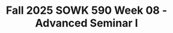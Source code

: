 ---
layout: single_embed_slide
title: "Fall 2025 SOWK 590 Week 08 - Advanced Seminar I"
presentation_id: hj4Ujx
slides:
  - slide_name: ../deck-hj4Ujx-large-0.jpeg
    slide_thumbnail: ../deck-hj4Ujx-thumb-0.jpeg
    slide_alt: "Icon with connected figures is beside text saying 'Advanced Seminar I,' for Fall 2025, Week 08, SOWK 590. Footer notes Jacob Campbell at Heritage University."
  - slide_name: ../deck-hj4Ujx-large-1.jpeg
    slide_thumbnail: ../deck-hj4Ujx-thumb-1.jpeg
    slide_alt: "The slide features a split layout with 'Agenda' listing activities for week 08: SLED: Intersectionality and Identity, Mindfulness activity, Practice Learning Reflection Group. 'Learning Objectives' detail student goals like considering intersectionality and practicing mindfulness."
  - slide_name: ../deck-hj4Ujx-large-2.jpeg
    slide_thumbnail: ../deck-hj4Ujx-thumb-2.jpeg
    slide_alt: "Text on a simple slide reads: 'Student Led Discussion: Intersectionality and Identity' in a minimalist design on a white background."
  - slide_name: ../deck-hj4Ujx-large-3.jpeg
    slide_thumbnail: ../deck-hj4Ujx-thumb-3.jpeg
    slide_alt: "A diagram titled 'Wheel of Awareness and the Plane of Possibility' features a circular model. The central 'Hub' represents awareness. Surrounding 'Rim' includes senses like sight, sound. Spokes connect these elements. Text highlights integration of consciousness, differentiating rim-elements and hub-awareness. Sixth, Seventh, and Eighth Senses are labeled, along with First Five Senses. © 2007, 2014 Mind Your Brain, Inc."
  - slide_name: ../deck-hj4Ujx-large-4.jpeg
    slide_thumbnail: ../deck-hj4Ujx-thumb-4.jpeg
    slide_alt: "The slide presents a 'Practice Learning Reflection Group.' It includes a 'Group Check-in Question' about learning activities and 'Practicum Discussion' prompts. On the right, it lists 'Group Norms,' highlighting respect, open-minded dialogue, participation, and confidentiality."
---